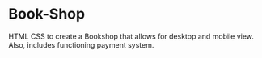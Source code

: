 # Book-Shop
HTML CSS to create a Bookshop that allows for desktop and mobile view. Also, includes functioning payment system.
